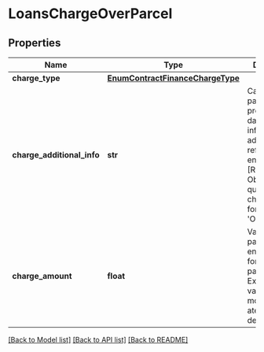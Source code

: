 # LoansChargeOverParcel

## Properties
Name | Type | Description | Notes
------------ | ------------- | ------------- | -------------
**charge_type** | [**EnumContractFinanceChargeType**](EnumContractFinanceChargeType.md) |  | 
**charge_additional_info** | **str** | Campo livre para preenchimento das informações adicionais referente ao encargo. [Restrição] Obrigatório quando chargeType for igual &#x27;OUTROS&#x27;.  | 
**charge_amount** | **float** | Valor do pagamento do encargo pago fora da parcela. Expresso em valor monetário com até 4 casas decimais. | 

[[Back to Model list]](../README.md#documentation-for-models) [[Back to API list]](../README.md#documentation-for-api-endpoints) [[Back to README]](../README.md)

